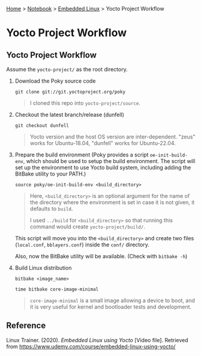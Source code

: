 <a href="../../">Home</a> > <a href="../notebook">Notebook</a> > <a href="./">Embedded Linux</a> > Yocto Project Workflow

# Yocto Project Workflow



## Yocto Project Workflow

Assume the `yocto-project/` as the root directory.

1. Download the Poky source code

   ```plain
   git clone git://git.yoctoproject.org/poky
   ```

   > I cloned this repo into `yocto-project/source`.

2. Checkout the latest branch/release (dunfell)

   ```plain
   git checkout dunfell
   ```

   > Yocto version and the host OS version are inter-dependent. "zeus" works for Ubuntu-18.04, "dunfell" works for Ubuntu-22.04.

3. Prepare the build environment (Poky provides a script `oe-init-build-env`, which should be used to setup the build environment. The script will set up the environment to use Yocto build system, including adding the BitBake utility to your PATH.)

   ```plain
   source poky/oe-init-build-env <build_directory>
   ```

   > Here, `<build_directory>` is an optional argument for the name of the directory where the environment is set in case it is not given, it defaults to `build`.
   >
   > I used `../build` for `<build_directory>` so that running this command would create `yocto-project/build/`.

   This script will move you into the `<build_directory>` and create two files (`local.conf`, `bblayers.conf`) inside the `conf/` directory.

   Also, now the BitBake utility will be available. (Check with `bitbake -h`)

4. Build Linux distribution

   ```plain
   bitbake <image_name>
   ```

   ```plain
   time bitbake core-image-minimal
   ```

   > `core-image-minimal` is a small image allowing a device to boot, and it is very useful for kernel and bootloader tests and development.





## Reference

Linux Trainer. (2020). *Embedded Linux using Yocto* [Video file]. Retrieved from https://www.udemy.com/course/embedded-linux-using-yocto/